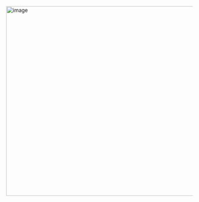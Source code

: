 ㅤㅤㅤㅤㅤㅤㅤㅤㅤㅤㅤ<img width="561" height="512" alt="image" src="https://github.com/user-attachments/assets/06242c81-33b9-49c3-b0b2-a4ea4e4ac44f" />

